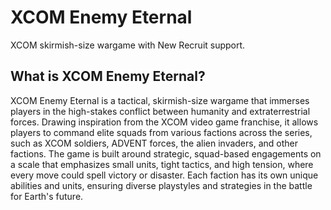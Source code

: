 # XCOM Enemy Eternal
XCOM skirmish-size wargame with New Recruit support.

## What is XCOM Enemy Eternal?
XCOM Enemy Eternal is a tactical, skirmish-size wargame that immerses players in the high-stakes conflict between humanity and extraterrestrial forces. Drawing inspiration from the XCOM video game franchise, it allows players to command elite squads from various factions across the series, such as XCOM soldiers, ADVENT forces, the alien invaders, and other factions. The game is built around strategic, squad-based engagements on a scale that emphasizes small units, tight tactics, and high tension, where every move could spell victory or disaster. Each faction has its own unique abilities and units, ensuring diverse playstyles and strategies in the battle for Earth's future.